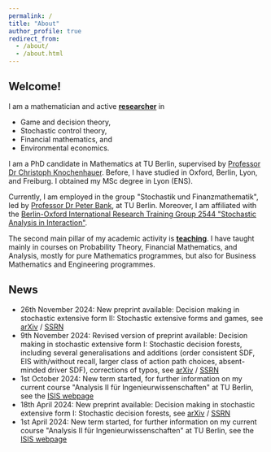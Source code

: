 ```yaml
---
permalink: /
title: "About"
author_profile: true
redirect_from: 
  - /about/
  - /about.html
---
```


## Welcome!

I am a mathematician and active <a href="/research">**researcher**</a> in 
* Game and decision theory,
* Stochastic control theory,
* Financial mathematics, and
* Environmental economics.

I am a PhD candidate in Mathematics at TU Berlin, supervised by <a href="https://stochasticcontrol.org/">Professor Dr Christoph Knochenhauer</a>. Before, I have studied in Oxford, Berlin, Lyon, and Freiburg. I obtained my MSc degree in Lyon (ENS).

Currently, I am employed in the group "Stochastik und Finanzmathematik", led by <a href="https://www3.math.tu-berlin.de/stoch/wp_bank/">Professor Dr Peter Bank</a>, at TU Berlin. Moreover, I am affiliated with the <a href="https://www3.math.tu-berlin.de/stoch/IRTG/">Berlin-Oxford International Research Training Group 2544 "Stochastic Analysis in Interaction"</a>.

The second main pillar of my academic activity is <a href="/teaching">**teaching**</a>. I have taught mainly in courses on Probability Theory, Financial Mathematics, and Analysis, mostly for pure Mathematics programmes, but also for Business Mathematics and Engineering programmes.

## News

* 26th November 2024: New preprint available: Decision making in stochastic extensive form II: Stochastic extensive forms and games, see <a href="https://arxiv.org/abs/2404.17587">arXiv</a> / <a href="https://papers.ssrn.com/sol3/papers.cfm?abstract_id=5034909">SSRN</a>
* 9th November 2024: Revised version of preprint available: Decision making in stochastic extensive form I: Stochastic decision forests, including several generalisations and additions (order consistent SDF, EIS with/without recall, larger class of action path choices, absent-minded driver SDF), corrections of typos, see <a href="https://arxiv.org/abs/2404.12332v2">arXiv</a> / <a href="https://papers.ssrn.com/sol3/papers.cfm?abstract_id=4799573">SSRN</a>
* 1st October 2024: New term started, for further information on my current course "Analysis II für Ingenieurwissenschaften" at TU Berlin, see the <a href="https://isis.tu-berlin.de/course/view.php?id=40227">ISIS webpage</a>
* 18th April 2024: New preprint available: Decision making in stochastic extensive form I: Stochastic decision forests, see <a href="https://arxiv.org/abs/2404.12332">arXiv</a> / <a href="https://papers.ssrn.com/sol3/papers.cfm?abstract_id=4799573">SSRN</a>
* 1st April 2024: New term started, for further information on my current course "Analysis II für Ingenieurwissenschaften" at TU Berlin, see the <a href="https://isis.tu-berlin.de/course/view.php?id=37634">ISIS webpage</a>
